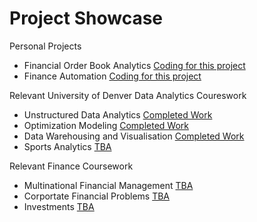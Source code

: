 # Project Showcase

Personal Projects
- Financial Order Book Analytics [Coding for this project](TBA)
- Finance Automation [Coding for this project](TBA)


Relevant University of Denver Data Analytics Coureswork
- Unstructured Data Analytics [Completed Work](https://github.com/EvanElzenberger/UnstructuredDataAnalytics/blob/main/README.md)
- Optimization Modeling [Completed Work](https://github.com/EvanElzenberger/OptimizationModeling)
- Data Warehousing and Visualisation [Completed Work](https://github.com/EvanElzenberger/DataWarehousing)
- Sports Analytics [TBA](TBA)


Relevant Finance Coursework 
- Multinational Financial Management [TBA](TBA)
- Corportate Financial Problems [TBA](TBA)
- Investments [TBA](TBA)
